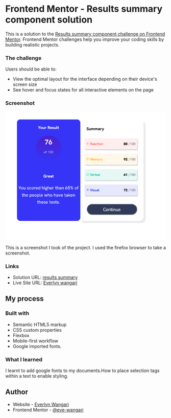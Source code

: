 # Frontend Mentor - Results summary component solution

This is a solution to the [Results summary component challenge on Frontend Mentor](https://www.frontendmentor.io/challenges/results-summary-component-CE_K6s0maV). Frontend Mentor challenges help you improve your coding skills by building realistic projects. 




### The challenge

Users should be able to:

- View the optimal layout for the interface depending on their device's screen size
- See hover and focus states for all interactive elements on the page

### Screenshot

![](assets/images/screenshot.png)

This is a screenshot I took of the project. I used the firefox browser to take a screenshot.


### Links

- Solution URL: [results summary](https://github.com/Eve-Wangari/summary-of-results/blob/master/index.html)
- Live Site URL: [Everlyn wangari](https://eve-wangari.github.io/summary-of-results/)

## My process

### Built with

- Semantic HTML5 markup
- CSS custom properties
- Flexbox
- Mobile-first workflow
- Google imported fonts.

### What I learned

I learnt to add google fonts to my documents.How to place selection tags within a text to enable styling.

## Author

- Website - [Everlyn Wangari](https://eve-wangari.github.io/summary-of-results/)
- Frontend Mentor - [@eve-wangari](https://www.frontendmentor.io/profile/eve-wangari)